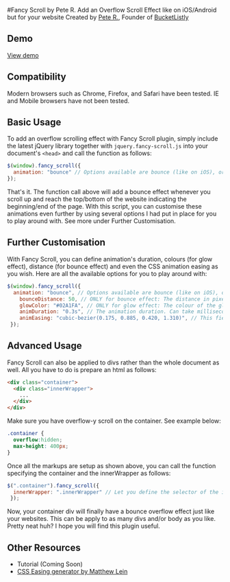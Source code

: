 #Fancy Scroll by Pete R.
Add an Overflow Scroll Effect like on iOS/Android but for your website
Created by [Pete R.](http://www.thepetedesign.com), Founder of [BucketListly](http://www.bucketlistly.com)


## Demo
[View demo](http://peachananr.github.io/fancy-scroll/demo.html)

## Compatibility
Modern browsers such as Chrome, Firefox, and Safari have been tested. IE and Mobile browsers have not been tested.

## Basic Usage
To add an overflow scrolling effect with Fancy Scroll plugin, simply include the latest jQuery library together with `jquery.fancy-scroll.js` into your document's `<head>` and call the function as follows:
  
````javascript
$(window).fancy_scroll({
  animation: "bounce" // Options available are bounce (like on iOS), or glow (like on Android 4.0+)
});
````
That's it. The function call above will add a bounce effect whenever you scroll up and reach the top/bottom of the website indicating the beginning/end of the page. With this script, you can customise these animations even further by using several options I had put in place for you to play around with. See more under Further Customisation.

## Further Customisation
With Fancy Scroll, you can define animation's duration, colours (for glow effect), distance (for bounce effect) and even the CSS animation easing as you wish. Here are all the available options for you to play around with:

````javascript
$(window).fancy_scroll({
  animation: "bounce", // Options available are bounce (like on iOS), or glow (like on Android 4.0+)
 	bounceDistance: 50, // ONLY for bounce effect: The distance in pixels that page will overflow. Default is 50 pixels.
 	glowColor: "#02A1FA", // ONLY for glow effect: The colour of the glow effect. Default is #02A1FA (blueish).
 	animDuration: "0.3s", // The animation duration. Can take milliseconds (200ms) or seconds value (0.2s). Default is 0.2s
 	animEasing: "cubic-bezier(0.175, 0.885, 0.420, 1.310)", // This field accept css easing options. Options available are: linear, ease-in, ease-out, ease-in-out or you can generate it with the tool available here: http://matthewlein.com/ceaser/
 });
````

## Advanced Usage
Fancy Scroll can also be applied to divs rather than the whole document as well. All you have to do is prepare an html as follows:

````html
<div class="container">
  <div class="innerWrapper">
    ...
  </div>
</div>
````
Make sure you have overflow-y scroll on the container. See example below:

````css
.container {
  overflow:hidden;
  max-height: 400px;
}
````

Once all the markups are setup as shown above, you can call the function specifying the container and the innerWrapper as follows:

````javascript
$(".container").fancy_scroll({
  innerWrapper: ".innerWrapper" // Let you define the selector of the inner div for the animation to be applied.
 });
````
Now, your container div will finally have a bounce overflow effect just like your websites. This can be apply to as many divs and/or body as you like. Pretty neat huh? I hope you will find this plugin useful.

## Other Resources
- Tutorial (Coming Soon)
- [CSS Easing generator by Matthew Lein](http://matthewlein.com/ceaser/)
